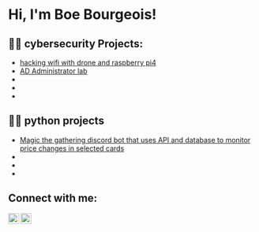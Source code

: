 <h1>Hi, I'm Boe Bourgeois! 
  

<h2>👨‍💻 cybersecurity Projects:</h2>

  - [hacking wifi with drone and raspberry pi4](https://github.com/boebourgeois/wifi-hack-with-drone-raspberry-pi)
  - [AD Administrator lab ]()
  - []()
  - []()
  - []()

<h2>👨‍💻 python projects</h2>

 - [Magic the gathering discord bot that uses API and database to monitor price changes in selected cards](https://github.com/boebourgeois/magic-the-gathering-price-and-card-lookup-with-database-)
 - []()
 - []()
 - []()
<h2>  Connect with me:</h2>



[<img align="left" alt="BoeBourgeois | Indeed" width="22px" src="https://cdn.jsdelivr.net/npm/simple-icons@v3/icons/indeed.svg" />](https://profile.indeed.com/p/boeb-km63d4p)
[<img align="left" alt="BoeBourgeois | LinkedIn" width="22px" src="https://cdn.jsdelivr.net/npm/simple-icons@v3/icons/linkedin.svg" />](https://www.linkedin.com/in/boe-bourgeois-0a6280242)







<!--
**joshmadakor1/joshmadakor1** is a ✨ _special_ ✨ repository because its `README.md` (this file) appears on your GitHub profile.

Here are some ideas to get you started:

- 🔭 I’m currently working on ...
- 🌱 I’m currently learning ...
- 👯 I’m looking to collaborate on ...
- 🤔 I’m looking for help with ...
- 💬 Ask me about ...
- 📫 How to reach me: ...
- 😄 Pronouns: ...
- ⚡ Fun fact: ...
-->
